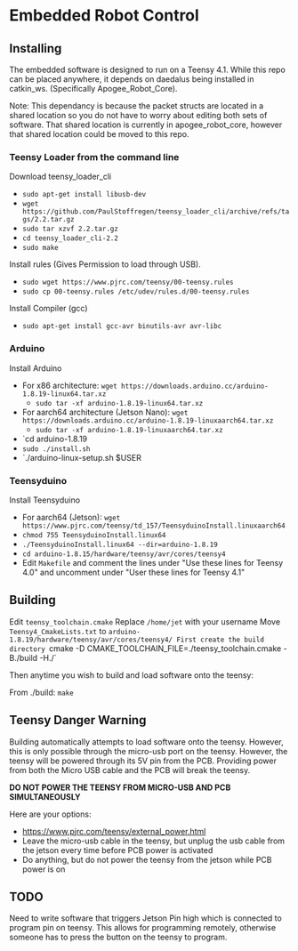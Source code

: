 # Embedded Robot Control

## Installing
The embedded software is designed to run on a Teensy 4.1. While this repo can be placed anywhere, it depends on daedalus being installed in catkin_ws.
(Specifically Apogee_Robot_Core).

Note: This dependancy is because the packet structs are located in a shared
location so you do not have to worry about editing both sets of software. 
That shared location is currently in apogee_robot_core, however that shared location could be moved to this repo.

### Teensy Loader from the command line
Download teensy_loader_cli
  - `sudo apt-get install libusb-dev`
  - `wget https://github.com/PaulStoffregen/teensy_loader_cli/archive/refs/tags/2.2.tar.gz`
  - `sudo tar xzvf 2.2.tar.gz`
  - `cd teensy_loader_cli-2.2`
  - `sudo make`
  
Install rules (Gives Permission to load through USB).
  - `sudo wget https://www.pjrc.com/teensy/00-teensy.rules`
  - `sudo cp 00-teensy.rules /etc/udev/rules.d/00-teensy.rules`
   
Install Compiler (gcc)
  - `sudo apt-get install gcc-avr binutils-avr avr-libc`
  
### Arduino
Install Arduino
  - For x86 architecture: `wget https://downloads.arduino.cc/arduino-1.8.19-linux64.tar.xz`
    - `sudo tar -xf arduino-1.8.19-linux64.tar.xz`
  - For aarch64 architecture (Jetson Nano): `wget https://downloads.arduino.cc/arduino-1.8.19-linuxaarch64.tar.xz`
    - `sudo tar -xf arduino-1.8.19-linuxaarch64.tar.xz`
  - `cd arduino-1.8.19
  - `sudo ./install.sh`
  - `./arduino-linux-setup.sh $USER
  
### Teensyduino
Install Teensyduino
  - For aarch64 (Jetson): `wget https://www.pjrc.com/teensy/td_157/TeensyduinoInstall.linuxaarch64`
  - `chmod 755 TeensyduinoInstall.linux64`
  - `./TeensyduinoInstall.linux64 --dir=arduino-1.8.19`
  - `cd arduino-1.8.15/hardware/teensy/avr/cores/teensy4`
  - Edit `Makefile` and comment the lines under "Use these lines for Teensy 4.0" and uncomment under "User these lines for Teensy 4.1"
  
## Building
Edit `teensy_toolchain.cmake`
Replace `/home/jet` with your username
Move `Teensy4_CmakeLists.txt` to `arduino-1.8.19/hardware/teensy/avr/cores/teensy4/
First create the build directory
`cmake -D CMAKE_TOOLCHAIN_FILE=./teensy_toolchain.cmake -B./build -H./`

Then anytime you wish to build and load software onto the teensy:

From ./build: `make`

## Teensy Danger Warning

Building automatically attempts to load software onto the teensy. However, this is only possible through the micro-usb port on the teensy. However, the teensy will be powered through its 5V pin from the PCB. Providing power from both the Micro USB cable and the PCB will break the teensy.

**DO NOT POWER THE TEENSY FROM MICRO-USB AND PCB SIMULTANEOUSLY**

Here are your options:
- https://www.pjrc.com/teensy/external_power.html
- Leave the micro-usb cable in the teensy, but unplug the usb cable from the jetson every time before PCB power is activated
- Do anything, but do not power the teensy from the jetson while PCB power is on

## TODO
Need to write software that triggers Jetson Pin high which is connected to program pin on teensy. This allows for programming remotely, otherwise someone has to press the button on the teensy to program.
